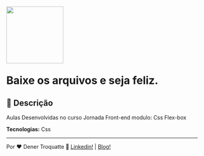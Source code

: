 <h1>
  <img src="https://vidafullstack.com.br/wp-content/uploads/2019/08/logo-4.png" alt="" width="150">
  <br>
  <p>Baixe os arquivos e seja feliz.</p>
</h1>

## :custard: Descrição

<p>Aulas Desenvolvidas no curso Jornada Front-end modulo: Css Flex-box</p>
<p><strong>Tecnologias:</strong> Css</p>

---

Por ♥ Dener Troquatte :wave: [Linkedin!](https://www.linkedin.com/in/dener-s%C3%A3o-pedro-troquatte-ababa079/) | [Blog!](https://vidafullstack.com.br/)
